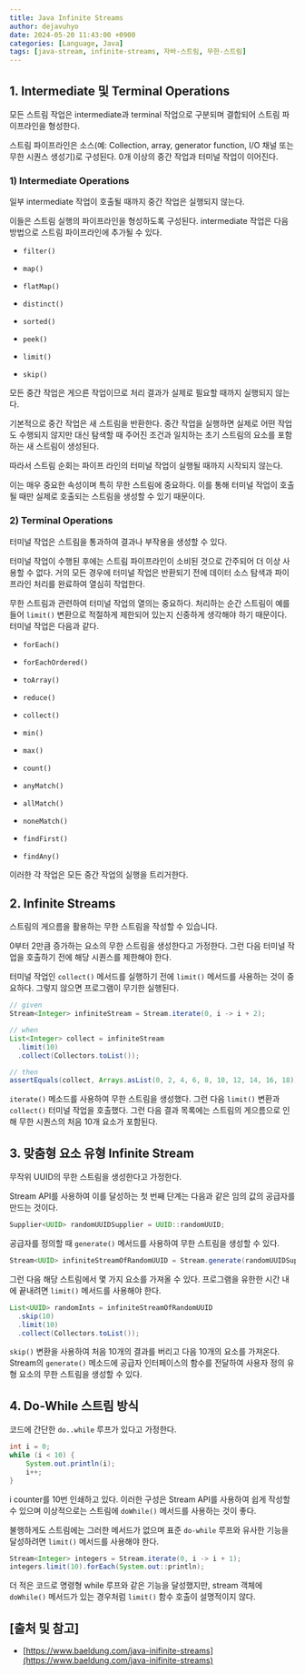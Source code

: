 ```yaml
---
title: Java Infinite Streams
author: dejavuhyo
date: 2024-05-20 11:43:00 +0900
categories: [Language, Java]
tags: [java-stream, infinite-streams, 자바-스트림, 무한-스트림]
---
```


## 1. Intermediate 및 Terminal Operations
모든 스트림 작업은 intermediate과 terminal 작업으로 구분되며 결합되어 스트림 파이프라인을 형성한다.

스트림 파이프라인은 소스(예: Collection, array, generator function, I/O 채널 또는 무한 시퀀스 생성기)로 구성된다. 0개 이상의 중간 작업과 터미널 작업이 이어진다.

### 1) Intermediate Operations
일부 intermediate 작업이 호출될 때까지 중간 작업은 실행되지 않는다.

이들은 스트림 실행의 파이프라인을 형성하도록 구성된다. intermediate 작업은 다음 방법으로 스트림 파이프라인에 추가될 수 있다.

* `filter()`

* `map()`

* `flatMap()`

* `distinct()`

* `sorted()`

* `peek()`

* `limit()`

* `skip()`

모든 중간 작업은 게으른 작업이므로 처리 결과가 실제로 필요할 때까지 실행되지 않는다.

기본적으로 중간 작업은 새 스트림을 반환한다. 중간 작업을 실행하면 실제로 어떤 작업도 수행되지 않지만 대신 탐색할 때 주어진 조건과 일치하는 초기 스트림의 요소를 포함하는 새 스트림이 생성된다.

따라서 스트림 순회는 파이프 라인의 터미널 작업이 실행될 때까지 시작되지 않는다.

이는 매우 중요한 속성이며 특히 무한 스트림에 중요하다. 이를 통해 터미널 작업이 호출될 때만 실제로 호출되는 스트림을 생성할 수 있기 때문이다.

### 2) Terminal Operations
터미널 작업은 스트림을 통과하여 결과나 부작용을 생성할 수 있다.

터미널 작업이 수행된 후에는 스트림 파이프라인이 소비된 것으로 간주되어 더 이상 사용할 수 없다. 거의 모든 경우에 터미널 작업은 반환되기 전에 데이터 소스 탐색과 파이프라인 처리를 완료하여 열심히 작업한다.

무한 스트림과 관련하여 터미널 작업의 열의는 중요하다. 처리하는 순간 스트림이 예를 들어 `limit()` 변환으로 적절하게 제한되어 있는지 신중하게 생각해야 하기 때문이다. 터미널 작업은 다음과 같다.

* `forEach()`

* `forEachOrdered()`

* `toArray()`

* `reduce()`

* `collect()`

* `min()`

* `max()`

* `count()`

* `anyMatch()`

* `allMatch()`

* `noneMatch()`

* `findFirst()`

* `findAny()`

이러한 각 작업은 모든 중간 작업의 실행을 트리거한다.

## 2. Infinite Streams
스트림의 게으름을 활용하는 무한 스트림을 작성할 수 있습니다.

0부터 2만큼 증가하는 요소의 무한 스트림을 생성한다고 가정한다. 그런 다음 터미널 작업을 호출하기 전에 해당 시퀀스를 제한해야 한다.

터미널 작업인 `collect()` 메서드를 실행하기 전에 `limit()` 메서드를 사용하는 것이 중요하다. 그렇지 않으면 프로그램이 무기한 실행된다.

```java
// given
Stream<Integer> infiniteStream = Stream.iterate(0, i -> i + 2);

// when
List<Integer> collect = infiniteStream
  .limit(10)
  .collect(Collectors.toList());

// then
assertEquals(collect, Arrays.asList(0, 2, 4, 6, 8, 10, 12, 14, 16, 18));
```

`iterate()` 메소드를 사용하여 무한 스트림을 생성했다. 그런 다음 `limit()` 변환과 `collect()` 터미널 작업을 호출했다. 그런 다음 결과 목록에는 스트림의 게으름으로 인해 무한 시퀀스의 처음 10개 요소가 포함된다.

## 3. 맞춤형 요소 유형 Infinite Stream
무작위 UUID의 무한 스트림을 생성한다고 가정한다.

Stream API를 사용하여 이를 달성하는 첫 번째 단계는 다음과 같은 임의 값의 공급자를 만드는 것이다.

```java
Supplier<UUID> randomUUIDSupplier = UUID::randomUUID;
```

공급자를 정의할 때 `generate()` 메서드를 사용하여 무한 스트림을 생성할 수 있다.

```java
Stream<UUID> infiniteStreamOfRandomUUID = Stream.generate(randomUUIDSupplier);
```

그런 다음 해당 스트림에서 몇 가지 요소를 가져올 수 있다. 프로그램을 유한한 시간 내에 끝내려면 `limit()` 메서드를 사용해야 한다.	

```java
List<UUID> randomInts = infiniteStreamOfRandomUUID
  .skip(10)
  .limit(10)
  .collect(Collectors.toList());
```

`skip()` 변환을 사용하여 처음 10개의 결과를 버리고 다음 10개의 요소를 가져온다. Stream의 `generate()` 메소드에 공급자 인터페이스의 함수를 전달하여 사용자 정의 유형 요소의 무한 스트림을 생성할 수 있다.

## 4. Do-While 스트림 방식
코드에 간단한 `do..while` 루프가 있다고 가정한다.

```java
int i = 0;
while (i < 10) {
    System.out.println(i);
    i++;
}
```

i counter를 10번 인쇄하고 있다. 이러한 구성은 Stream API를 사용하여 쉽게 작성할 수 있으며 이상적으로는 스트림에 `doWhile()` 메서드를 사용하는 것이 좋다.

불행하게도 스트림에는 그러한 메서드가 없으며 표준 `do-while` 루프와 유사한 기능을 달성하려면 `limit()` 메서드를 사용해야 한다.

```java
Stream<Integer> integers = Stream.iterate(0, i -> i + 1);
integers.limit(10).forEach(System.out::println);
```

더 적은 코드로 명령형 while 루프와 같은 기능을 달성했지만, stream 객체에 `doWhile()` 메서드가 있는 경우처럼 `limit()` 함수 호출이 설명적이지 않다.

## [출처 및 참고]
* [https://www.baeldung.com/java-inifinite-streams](https://www.baeldung.com/java-inifinite-streams)
